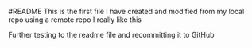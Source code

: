 #README
This is the first file I have created and modified from my local repo using a remote repo
I really like this

Further testing to the readme file and recommitting it to GitHub
